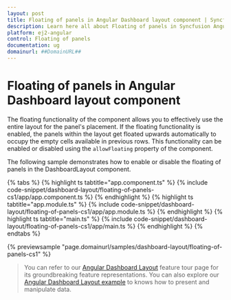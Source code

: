 ```yaml
---
layout: post
title: Floating of panels in Angular Dashboard layout component | Syncfusion
description: Learn here all about Floating of panels in Syncfusion Angular Dashboard layout component of Syncfusion Essential JS 2 and more.
platform: ej2-angular
control: Floating of panels 
documentation: ug
domainurl: ##DomainURL##
---
```


# Floating of panels in Angular Dashboard layout component

The floating functionality of the component allows you to effectively use the entire layout for the panel's placement. If the floating functionality is enabled, the panels within the layout get floated upwards automatically to occupy the empty cells available in previous rows. This functionality can be enabled or disabled using the `allowFloating` property of the component.

The following sample demonstrates how to enable or disable the floating of panels in the DashboardLayout component.

{% tabs %}
{% highlight ts tabtitle="app.component.ts" %}
{% include code-snippet/dashboard-layout/floating-of-panels-cs1/app/app.component.ts %}
{% endhighlight %}
{% highlight ts tabtitle="app.module.ts" %}
{% include code-snippet/dashboard-layout/floating-of-panels-cs1/app/app.module.ts %}
{% endhighlight %}
{% highlight ts tabtitle="main.ts" %}
{% include code-snippet/dashboard-layout/floating-of-panels-cs1/app/main.ts %}
{% endhighlight %}
{% endtabs %}
  
{% previewsample "page.domainurl/samples/dashboard-layout/floating-of-panels-cs1" %}

> You can refer to our [Angular Dashboard Layout](https://www.syncfusion.com/angular-ui-components/angular-dashboard-layout) feature tour page for its groundbreaking feature representations. You can also explore our [Angular Dashboard Layout example](https://ej2.syncfusion.com/angular/demos/#/material/dashboard-layout/default) to knows how to present and manipulate data.
